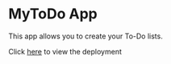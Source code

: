 # MyToDo App

This app allows you to create your To-Do lists.

Click [here](https://shark-mytodo.netlify.app/) to view the deployment
